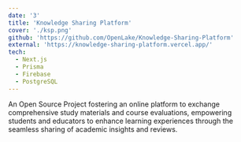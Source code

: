 ```yaml
---
date: '3'
title: 'Knowledge Sharing Platform'
cover: './ksp.png'
github: 'https://github.com/OpenLake/Knowledge-Sharing-Platform'
external: 'https://knowledge-sharing-platform.vercel.app/'
tech:
  - Next.js
  - Prisma
  - Firebase
  - PostgreSQL
---
```


An Open Source Project fostering an online platform to exchange comprehensive study materials and course evaluations, empowering students and educators to enhance learning experiences through the seamless sharing of academic insights and reviews.
